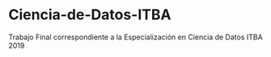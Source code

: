 # Ciencia-de-Datos-ITBA
Trabajo Final correspondiente a la Especialización en Ciencia de Datos ITBA 2019
